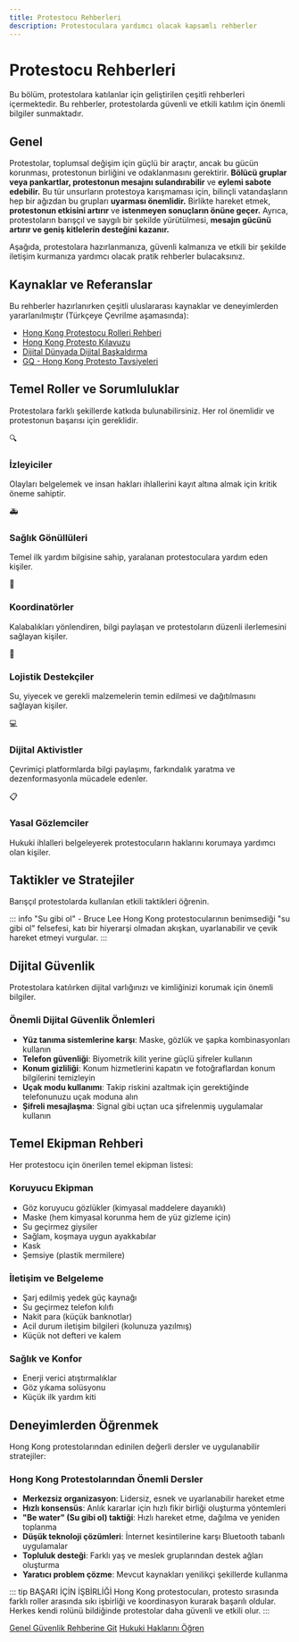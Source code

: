 ```yaml
---
title: Protestocu Rehberleri
description: Protestoculara yardımcı olacak kapsamlı rehberler
---
```


# Protestocu Rehberleri

Bu bölüm, protestolara katılanlar için geliştirilen çeşitli rehberleri içermektedir. Bu rehberler, protestolarda güvenli ve etkili katılım için önemli bilgiler sunmaktadır.

## Genel
Protestolar, toplumsal değişim için güçlü bir araçtır, ancak bu gücün korunması, protestonun birliğini ve odaklanmasını gerektirir. **Bölücü gruplar veya pankartlar, protestonun mesajını sulandırabilir** ve **eylemi sabote edebilir.** Bu tür unsurların protestoya karışmaması için, bilinçli vatandaşların hep bir ağızdan bu grupları **uyarması önemlidir.** Birlikte hareket etmek, **protestonun etkisini artırır** ve **istenmeyen sonuçların önüne geçer.** Ayrıca, protestoların barışçıl ve saygılı bir şekilde yürütülmesi, **mesajın gücünü artırır ve geniş kitlelerin desteğini kazanır.**

Aşağıda, protestolara hazırlanmanıza, güvenli kalmanıza ve etkili bir şekilde iletişim kurmanıza yardımcı olacak pratik rehberler bulacaksınız.

## Kaynaklar ve Referanslar

Bu rehberler hazırlanırken çeşitli uluslararası kaynaklar ve deneyimlerden yararlanılmıştır (Türkçeye Çevrilme aşamasında):

- [Hong Kong Protestocu Rolleri Rehberi](https://docs.google.com/document/d/1ZrIiXypVUvPIRs9JG8AsU55FkLsz81pqZstKQcbsAHc/mobilebasic#)
- [Hong Kong Protesto Kılavuzu](https://docs.google.com/document/d/1UROUN37_gUqrDd4FYDFYXQAmYuXtsBAfaDLo47Im-Kk/edit?tab=t.0#heading=h.9n9f9eiq3xhs) 
- [Dijital Dünyada Dijital Başkaldırma](https://www.youtube.com/watch?v=KkRh7s0l7IE)
- [GQ - Hong Kong Protesto Tavsiyeleri](https://www.gq.com/story/hong-kong-protest-advice)


## Temel Roller ve Sorumluluklar

Protestolara farklı şekillerde katkıda bulunabilirsiniz. Her rol önemlidir ve protestonun başarısı için gereklidir.

<div class="roles-grid">
  <div class="role-card">
    <div class="role-icon">🔍</div>
    <h3>İzleyiciler</h3>
    <p>Olayları belgelemek ve insan hakları ihlallerini kayıt altına almak için kritik öneme sahiptir.</p>
  </div>
  
  <div class="role-card">
    <div class="role-icon">🚑</div>
    <h3>Sağlık Gönüllüleri</h3>
    <p>Temel ilk yardım bilgisine sahip, yaralanan protestoculara yardım eden kişiler.</p>
  </div>
  
  <div class="role-card">
    <div class="role-icon">📢</div>
    <h3>Koordinatörler</h3>
    <p>Kalabalıkları yönlendiren, bilgi paylaşan ve protestoların düzenli ilerlemesini sağlayan kişiler.</p>
  </div>
  
  <div class="role-card">
    <div class="role-icon">🔄</div>
    <h3>Lojistik Destekçiler</h3>
    <p>Su, yiyecek ve gerekli malzemelerin temin edilmesi ve dağıtılmasını sağlayan kişiler.</p>
  </div>
  
  <div class="role-card">
    <div class="role-icon">💻</div>
    <h3>Dijital Aktivistler</h3>
    <p>Çevrimiçi platformlarda bilgi paylaşımı, farkındalık yaratma ve dezenformasyonla mücadele edenler.</p>
  </div>
  
  <div class="role-card">
    <div class="role-icon">📋</div>
    <h3>Yasal Gözlemciler</h3>
    <p>Hukuki ihlalleri belgeleyerek protestocuların haklarını korumaya yardımcı olan kişiler.</p>
  </div>
</div>

## Taktikler ve Stratejiler

Barışçıl protestolarda kullanılan etkili taktikleri öğrenin.

::: info "Su gibi ol" - Bruce Lee
Hong Kong protestocularının benimsediği "su gibi ol" felsefesi, katı bir hiyerarşi olmadan akışkan, uyarlanabilir ve çevik hareket etmeyi vurgular.
:::
<!-- 
### Temel Taktikler

- [Güvenli İletişim Yöntemleri](/guides/tactics/communication)
- [Hızlı Seferberlik Teknikleri](/guides/tactics/mobilization)
- [Barışçıl Direniş Stratejileri](/guides/tactics/peaceful-resistance)
- [Belgeleme ve Raporlama](/guides/tactics/documentation)
- [Dağılma ve Yeniden Toplanma](/guides/tactics/regrouping) -->

## Dijital Güvenlik

Protestolara katılırken dijital varlığınızı ve kimliğinizi korumak için önemli bilgiler.

<div class="security-section">
  <h3>Önemli Dijital Güvenlik Önlemleri</h3>
  <ul>
    <li><strong>Yüz tanıma sistemlerine karşı</strong>: Maske, gözlük ve şapka kombinasyonları kullanın</li>
    <li><strong>Telefon güvenliği</strong>: Biyometrik kilit yerine güçlü şifreler kullanın</li>
    <li><strong>Konum gizliliği</strong>: Konum hizmetlerini kapatın ve fotoğraflardan konum bilgilerini temizleyin</li>
    <li><strong>Uçak modu kullanımı</strong>: Takip riskini azaltmak için gerektiğinde telefonunuzu uçak moduna alın</li>
    <li><strong>Şifreli mesajlaşma</strong>: Signal gibi uçtan uca şifrelenmiş uygulamalar kullanın</li>
  </ul>  
</div>

## Temel Ekipman Rehberi

Her protestocu için önerilen temel ekipman listesi:

<div class="equipment-list">
  <div class="equipment-category">
    <h3>Koruyucu Ekipman</h3>
    <ul>
      <li>Göz koruyucu gözlükler (kimyasal maddelere dayanıklı)</li>
      <li>Maske (hem kimyasal korunma hem de yüz gizleme için)</li>
      <li>Su geçirmez giysiler</li>
      <li>Sağlam, koşmaya uygun ayakkabılar</li>
      <li>Kask</li>
      <li>Şemsiye (plastik mermilere)</li>
    </ul>

  </div>
  
  <div class="equipment-category">
    <h3>İletişim ve Belgeleme</h3>
    <ul>
      <li>Şarj edilmiş yedek güç kaynağı</li>
      <li>Su geçirmez telefon kılıfı</li>
      <li>Nakit para (küçük banknotlar)</li>
      <li>Acil durum iletişim bilgileri (kolunuza yazılmış)</li>
      <li>Küçük not defteri ve kalem</li>
    </ul>
  </div>
  
  <div class="equipment-category">
    <h3>Sağlık ve Konfor</h3>
    <ul>
      <li>Enerji verici atıştırmalıklar</li>
      <li>Göz yıkama solüsyonu</li>
      <li>Küçük ilk yardım kiti</li>
    </ul>
  </div>
</div>

## Deneyimlerden Öğrenmek

Hong Kong protestolarından edinilen değerli dersler ve uygulanabilir stratejiler:

### Hong Kong Protestolarından Önemli Dersler

- **Merkezsiz organizasyon**: Lidersiz, esnek ve uyarlanabilir hareket etme
- **Hızlı konsensüs**: Anlık kararlar için hızlı fikir birliği oluşturma yöntemleri
- **"Be water" (Su gibi ol) taktiği**: Hızlı hareket etme, dağılma ve yeniden toplanma
- **Düşük teknoloji çözümleri**: İnternet kesintilerine karşı Bluetooth tabanlı uygulamalar
- **Topluluk desteği**: Farklı yaş ve meslek gruplarından destek ağları oluşturma
- **Yaratıcı problem çözme**: Mevcut kaynakları yenilikçi şekillerde kullanma

::: tip BAŞARI İÇİN İŞBİRLİĞİ
Hong Kong protestocuları, protesto sırasında farklı roller arasında sıkı işbirliği ve koordinasyon kurarak başarılı oldular. Herkes kendi rolünü bildiğinde protestolar daha güvenli ve etkili olur.
:::


<div class="cta-section">
  <a href="/safety/" class="cta-button">Genel Güvenlik Rehberine Git</a>
  <a href="/legal/" class="cta-button">Hukuki Haklarını Öğren</a>
</div>
